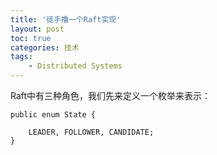 ```yaml
---
title: '徒手撸一个Raft实现'
layout: post
toc: true
categories: 技术
tags:
    - Distributed Systems
---
```


Raft中有三种角色，我们先来定义一个枚举来表示：

```
public enum State {

    LEADER, FOLLOWER, CANDIDATE;
}
```

